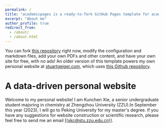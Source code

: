 ```yaml
---
permalink: /
title: "academicpages is a ready-to-fork GitHub Pages template for academic personal websites"
excerpt: "About me"
author_profile: true
redirect_from: 
  - /about/
  - /about.html
---
```


You can fork [this repository](https://github.com/academicpages/academicpages.github.io) right now, modify the configuration and markdown files, add your own PDFs and other content, and have your own site for free, with no ads! An older version of this template powers my own personal website at [stuartgeiger.com](http://stuartgeiger.com), which uses [this Github repository](https://github.com/staeiou/staeiou.github.io).

A data-driven personal website
======
Welcome to my personal website! I am Kunchen Xie, a senior undergraduate student majoring in chemistry at Zhengzhou University (ZZU).In September this year (2023), I will go to Peking University for my master's degree. If you have any suggestions for website construction or scientific research, please feel free to send me an email [(xkc@stu.zzu.edu.cn)].






